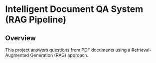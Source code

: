 # Intelligent Document QA System (RAG Pipeline)

## Overview
This project answers questions from PDF documents using a Retrieval-Augmented Generation (RAG) approach.